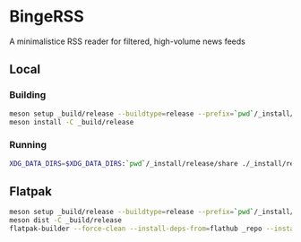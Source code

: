 # BingeRSS

A minimalistice RSS reader for filtered, high-volume news feeds

## Local

### Building

```bash
meson setup _build/release --buildtype=release --prefix=`pwd`/_install/release
meson install -C _build/release
```

### Running

```bash
XDG_DATA_DIRS=$XDG_DATA_DIRS:`pwd`/_install/release/share ./_install/release/bin/binge-rss
```

## Flatpak

```bash
meson setup _build/release --buildtype=release --prefix=`pwd`/_install/release
meson dist -C _build/release
flatpak-builder --force-clean --install-deps-from=flathub _repo --install build-aux/io.github.schneegans.BingeRSS.json
```